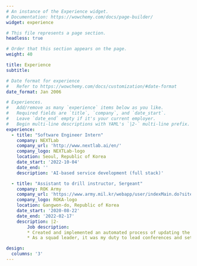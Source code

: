 ```yaml
---
# An instance of the Experience widget.
# Documentation: https://wowchemy.com/docs/page-builder/
widget: experience

# This file represents a page section.
headless: true

# Order that this section appears on the page.
weight: 40

title: Experience
subtitle:

# Date format for experience
#   Refer to https://wowchemy.com/docs/customization/#date-format
date_format: Jan 2006

# Experiences.
#   Add/remove as many `experience` items below as you like.
#   Required fields are `title`, `company`, and `date_start`.
#   Leave `date_end` empty if it's your current employer.
#   Begin multi-line descriptions with YAML's `|2-` multi-line prefix.
experience:
  - title: "Software Engineer Intern"
    company: NEXTLab
    company_url: 'http://www.nextlab.ai/en/'
    company_logo: NEXTLab-logo
    location: Seoul, Republic of Korea
    date_start: '2022-10-04'
    date_end: ''
    description: 'AI-based service development (full stack)'

  - title: "Assistant to drill instructor, Sergeant"
    company: ROK Army
    company_url: 'https://www.army.mil.kr/webapp/user/indexMain.do?siteId=english'
    company_logo: ROKA-logo
    location: Gangwon-do, Republic of Korea
    date_start: '2020-08-22'
    date_end: '2022-02-17'
    description: |2-
        Job description:
        * Created and implemented an automated process of updating the gun bulletin board
        * As a squad leader, it was my duty to lead conferences and settle problems and complaints of my squad in my unit

design:
  columns: '3'
---
```

